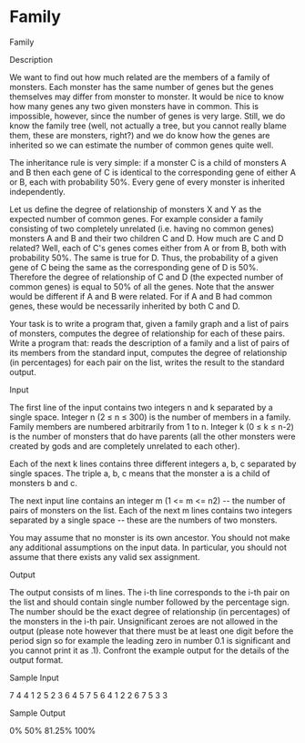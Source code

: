 # Family

Family

Description

We want to find out how much related are the members of a family of monsters. Each monster has the same number of genes but the genes themselves may differ from monster to monster. It would be nice to know how many genes any two given monsters have in common. This is impossible, however, since the number of genes is very large. Still, we do know the family tree (well, not actually a tree, but you cannot really blame them, these are monsters, right?) and we do know how the genes are inherited so we can estimate the number of common genes quite well.

The inheritance rule is very simple: if a monster C is a child of monsters A and B then each gene of C is identical to the corresponding gene of either A or B, each with probability 50%. Every gene of every monster is inherited independently.

Let us define the degree of relationship of monsters X and Y as the expected number of common genes. For example consider a family consisting of two completely unrelated (i.e. having no common genes) monsters A and B and their two children C and D. How much are C and D related? Well, each of C's genes comes either from A or from B, both with probability 50%. The same is true for D. Thus, the probability of a given gene of C being the same as the corresponding gene of D is 50%. Therefore the degree of relationship of C and D (the expected number of common genes) is equal to 50% of all the genes. Note that the answer would be different if A and B were related. For if A and B had common genes, these would be necessarily inherited by both C and D.

Your task is to write a program that, given a family graph and a list of pairs of monsters, computes the degree of relationship for each of these pairs.
Write a program that:
reads the description of a family and a list of pairs of its members from the standard input,
computes the degree of relationship (in percentages) for each pair on the list,
writes the result to the standard output.

Input

The first line of the input contains two integers n and k separated by a single space. Integer n (2 ≤ n ≤ 300) is the number of members in a family. Family members are numbered arbitrarily from 1 to n. Integer k (0 ≤ k ≤ n-2) is the number of monsters that do have parents (all the other monsters were created by gods and are completely unrelated to each other).

Each of the next k lines contains three different integers a, b, c separated by single spaces. The triple a, b, c means that the monster a is a child of monsters b and c.

The next input line contains an integer m (1 <= m <= n2) -- the number of pairs of monsters on the list. Each of the next m lines contains two integers separated by a single space -- these are the numbers of two monsters.

You may assume that no monster is its own ancestor. You should not make any additional assumptions on the input data. In particular, you should not assume that there exists any valid sex assignment.

Output

The output consists of m lines. The i-th line corresponds to the i-th pair on the list and should contain single number followed by the percentage sign. The number should be the exact degree of relationship (in percentages) of the monsters in the i-th pair. Unsignificant zeroes are not allowed in the output (please note however that there must be at least one digit before the period sign so for example the leading zero in number 0.1 is significant and you cannot print it as .1). Confront the example output for the details of the output format.

Sample Input

7 4
4 1 2
5 2 3
6 4 5
7 5 6
4
1 2
2 6
7 5
3 3

Sample Output

0%
50%
81.25%
100%
